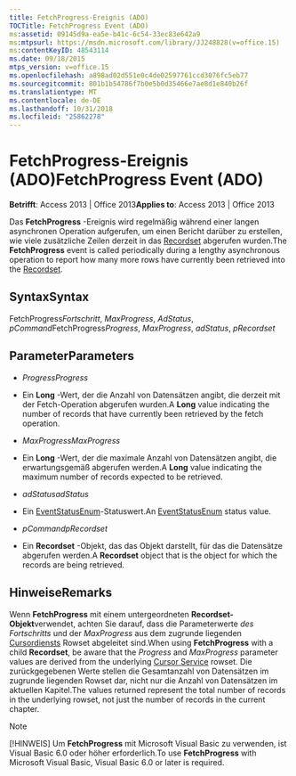 ```yaml
---
title: FetchProgress-Ereignis (ADO)
TOCTitle: FetchProgress Event (ADO)
ms:assetid: 09145d9a-ea5e-b41c-6c54-33ec83e642a9
ms:mtpsurl: https://msdn.microsoft.com/library/JJ248828(v=office.15)
ms:contentKeyID: 48543114
ms.date: 09/18/2015
mtps_version: v=office.15
ms.openlocfilehash: a898ad02d551e0c4de02597761ccd3076fc5eb77
ms.sourcegitcommit: 801b1b54786f7b0e5b0d35466e7ae8d1e840b26f
ms.translationtype: MT
ms.contentlocale: de-DE
ms.lasthandoff: 10/31/2018
ms.locfileid: "25862278"
---
```

# <a name="fetchprogress-event-ado"></a><span data-ttu-id="7c645-102">FetchProgress-Ereignis (ADO)</span><span class="sxs-lookup"><span data-stu-id="7c645-102">FetchProgress Event (ADO)</span></span>


<span data-ttu-id="7c645-103">**Betrifft**: Access 2013 | Office 2013</span><span class="sxs-lookup"><span data-stu-id="7c645-103">**Applies to**: Access 2013 | Office 2013</span></span>


<span data-ttu-id="7c645-104">Das **FetchProgress** -Ereignis wird regelmäßig während einer langen asynchronen Operation aufgerufen, um einen Bericht darüber zu erstellen, wie viele zusätzliche Zeilen derzeit in das [Recordset](recordset-object-ado.md) abgerufen wurden.</span><span class="sxs-lookup"><span data-stu-id="7c645-104">The **FetchProgress** event is called periodically during a lengthy asynchronous operation to report how many more rows have currently been retrieved into the [Recordset](recordset-object-ado.md).</span></span>

## <a name="syntax"></a><span data-ttu-id="7c645-105">Syntax</span><span class="sxs-lookup"><span data-stu-id="7c645-105">Syntax</span></span>

<span data-ttu-id="7c645-106">FetchProgress*Fortschritt*, *MaxProgress*, *AdStatus*, *pCommand*</span><span class="sxs-lookup"><span data-stu-id="7c645-106">FetchProgress*Progress*, *MaxProgress*, *adStatus*, *pRecordset*</span></span>

## <a name="parameters"></a><span data-ttu-id="7c645-107">Parameter</span><span class="sxs-lookup"><span data-stu-id="7c645-107">Parameters</span></span>

  - <span data-ttu-id="7c645-108">*Progress*</span><span class="sxs-lookup"><span data-stu-id="7c645-108">*Progress*</span></span>

  - <span data-ttu-id="7c645-109">Ein **Long** -Wert, der die Anzahl von Datensätzen angibt, die derzeit mit der Fetch-Operation abgerufen wurden.</span><span class="sxs-lookup"><span data-stu-id="7c645-109">A **Long** value indicating the number of records that have currently been retrieved by the fetch operation.</span></span>

  - <span data-ttu-id="7c645-110">*MaxProgress*</span><span class="sxs-lookup"><span data-stu-id="7c645-110">*MaxProgress*</span></span>

  - <span data-ttu-id="7c645-111">Ein **Long** -Wert, der die maximale Anzahl von Datensätzen angibt, die erwartungsgemäß abgerufen werden.</span><span class="sxs-lookup"><span data-stu-id="7c645-111">A **Long** value indicating the maximum number of records expected to be retrieved.</span></span>

  - <span data-ttu-id="7c645-112">*adStatus*</span><span class="sxs-lookup"><span data-stu-id="7c645-112">*adStatus*</span></span>

  - <span data-ttu-id="7c645-113">Ein [EventStatusEnum](eventstatusenum.md)-Statuswert.</span><span class="sxs-lookup"><span data-stu-id="7c645-113">An [EventStatusEnum](eventstatusenum.md) status value.</span></span>

  - <span data-ttu-id="7c645-114">*pCommand*</span><span class="sxs-lookup"><span data-stu-id="7c645-114">*pRecordset*</span></span>

  - <span data-ttu-id="7c645-115">Ein **Recordset** -Objekt, das das Objekt darstellt, für das die Datensätze abgerufen werden.</span><span class="sxs-lookup"><span data-stu-id="7c645-115">A **Recordset** object that is the object for which the records are being retrieved.</span></span>

## <a name="remarks"></a><span data-ttu-id="7c645-116">Hinweise</span><span class="sxs-lookup"><span data-stu-id="7c645-116">Remarks</span></span>

<span data-ttu-id="7c645-117">Wenn **FetchProgress** mit einem untergeordneten **Recordset-Objekt**verwendet, achten Sie darauf, dass die Parameterwerte *des Fortschritts* und der *MaxProgress* aus dem zugrunde liegenden [Cursordiensts](microsoft-cursor-service-for-ole-db-ado-service-component.md) Rowset abgeleitet sind.</span><span class="sxs-lookup"><span data-stu-id="7c645-117">When using **FetchProgress** with a child **Recordset**, be aware that the *Progress* and *MaxProgress* parameter values are derived from the underlying [Cursor Service](microsoft-cursor-service-for-ole-db-ado-service-component.md) rowset.</span></span> <span data-ttu-id="7c645-118">Die zurückgegebenen Werte stellen die Gesamtanzahl von Datensätzen im zugrunde liegenden Rowset dar, nicht nur die Anzahl von Datensätzen im aktuellen Kapitel.</span><span class="sxs-lookup"><span data-stu-id="7c645-118">The values returned represent the total number of records in the underlying rowset, not just the number of records in the current chapter.</span></span>


> [!NOTE]
> <span data-ttu-id="7c645-119">[!HINWEIS] Um **FetchProgress** mit Microsoft Visual Basic zu verwenden, ist Visual Basic 6.0 oder höher erforderlich.</span><span class="sxs-lookup"><span data-stu-id="7c645-119">To use **FetchProgress** with Microsoft Visual Basic, Visual Basic 6.0 or later is required.</span></span>


